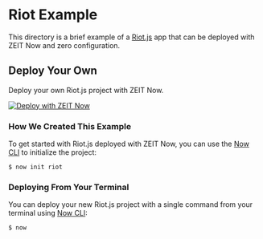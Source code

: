 # Riot Example

This directory is a brief example of a [Riot.js](https://riot.js.org/) app that can be deployed with ZEIT Now and zero configuration.

## Deploy Your Own

Deploy your own Riot.js project with ZEIT Now.

[![Deploy with ZEIT Now](https://zeit.co/button)](https://zeit.co/new/project?template=https://github.com/zeit/now-examples/tree/master/riot)

### How We Created This Example

To get started with Riot.js deployed with ZEIT Now, you can use the [Now CLI](https://zeit.co/download) to initialize the project:

```shell
$ now init riot
```

### Deploying From Your Terminal

You can deploy your new Riot.js project with a single command from your terminal using [Now CLI](/download):

```shell
$ now
```